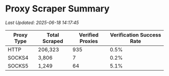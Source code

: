 # Proxy Scraper Summary

_Last Updated: 2025-06-18 14:17:45_

| Proxy Type | Total Scraped | Verified Proxies | Verification Success Rate |
|------------|--------------|------------------|--------------------------|
| HTTP | 206,323 | 935 | 0.5% |
| SOCKS4 | 3,806 | 7 | 0.2% |
| SOCKS5 | 1,249 | 64 | 5.1% |
